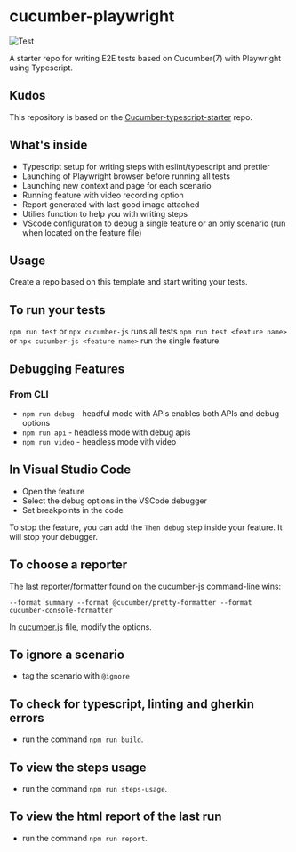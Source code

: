 # cucumber-playwright

![Test](https://github.com/Tallyb/cucumber-playwright/workflows/Test/badge.svg)

A starter repo for writing E2E tests based on Cucumber(7) with Playwright using Typescript. 

## Kudos

This repository is based on the [Cucumber-typescript-starter](https://github.com/hdorgeval/cucumber7-ts-starter/blob/main/package.json) repo. 
## What's inside
  - Typescript setup for writing steps with eslint/typescript and prettier
  - Launching of Playwright browser before running all tests 
  - Launching new context and page for each scenario
  - Running feature with video recording option
  - Report generated with last good image attached
  - Utilies function to help you with writing steps
  - VScode configuration to debug a single feature or an only scenario (run when located on the feature file)

## Usage

Create a repo based on this template and start writing your tests. 

## To run your tests
`npm run test` or `npx cucumber-js` runs all tests
`npm run test <feature name>` or `npx cucumber-js <feature name>` run the single feature

## Debugging Features

### From CLI

- `npm run debug` - headful mode with APIs enables both APIs and debug options
- `npm run api` - headless mode with debug apis
- `npm run video` - headless mode vith video

## In Visual Studio Code

- Open the feature
- Select the debug options in the VSCode debugger
- Set breakpoints in the code

To stop the feature, you can add the `Then debug` step inside your feature. It will stop your debugger.
## To choose a reporter

The last reporter/formatter found on the cucumber-js command-line wins:

```text
--format summary --format @cucumber/pretty-formatter --format cucumber-console-formatter
```

In [cucumber.js](cucumber.js) file, modify the options.

## To ignore a scenario

- tag the scenario with `@ignore`

## To check for typescript, linting and gherkin errors

- run the command `npm run build`.

## To view the steps usage

- run the command `npm run steps-usage`.

## To view the html report of the last run

- run the command `npm run report`.
